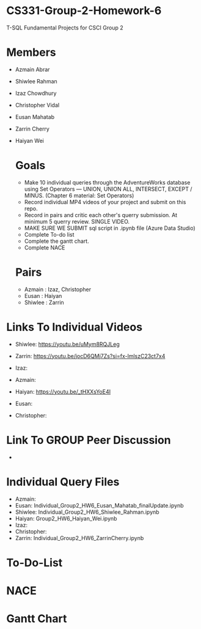 # CS331-Group-2-Homework-6

T-SQL Fundamental Projects for CSCI Group 2

# Members
- Azmain Abrar
- Shiwlee Rahman
- Izaz Chowdhury
- Christopher Vidal
- Eusan Mahatab
- Zarrin Cherry
- Haiyan Wei

  # Goals
  - Make 10 individual queries through the AdventureWorks database using Set Operators — UNION, UNION ALL, INTERSECT, EXCEPT / MINUS. (Chapter 6 material: Set Operators)
  - Record individual MP4 videos of your project and submit on this repo.
  - Record in pairs and critic each other's querry submission. At minimum 5 querry review. SINGLE VIDEO.
  - MAKE SURE WE SUBMIT sql script in .ipynb file (Azure Data Studio)
  - Complete To-do list
  - Complete the gantt chart.
  - Complete NACE 

  # Pairs
  - Azmain : Izaz, Christopher
  - Eusan : Haiyan
  - Shiwlee : Zarrin 

 # Links To Individual Videos
 - Shiwlee: https://youtu.be/uMym8RQJLeg
   
 - Zarrin: https://youtu.be/jocD6QMj7Zs?si=fx-lmlszC23ct7x4
   
 - Izaz:
   
 - Azmain: 
   
 - Haiyan: https://youtu.be/_tHXXsYoE4I
 - Eusan:  
   
 - Christopher: 

 # Link To GROUP Peer Discussion
-

# Individual Query Files
- Azmain: 
- Eusan: Individual_Group2_HW6_Eusan_Mahatab_finalUpdate.ipynb
- Shiwlee: Individual_Group2_HW6_Shiwlee_Rahman.ipynb
- Haiyan: Group2_HW6_Haiyan_Wei.ipynb
- Izaz: 
- Christopher:
- Zarrin: Individual_Group2_HW6_ZarrinCherry.ipynb

# To-Do-List





# NACE




# Gantt Chart 
